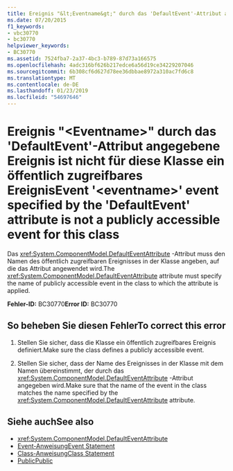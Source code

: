```yaml
---
title: Ereignis "&lt;Eventname&gt;" durch das 'DefaultEvent'-Attribut angegebene Ereignis ist nicht für diese Klasse ein öffentlich zugreifbares Ereignis
ms.date: 07/20/2015
f1_keywords:
- vbc30770
- bc30770
helpviewer_keywords:
- BC30770
ms.assetid: 7524fba7-2a37-4bc3-b789-87d73a166575
ms.openlocfilehash: 4adc316bf626b217edce6a56d19ce34229207046
ms.sourcegitcommit: 6b308cf6d627d78ee36dbbae8972a310ac7fd6c8
ms.translationtype: MT
ms.contentlocale: de-DE
ms.lasthandoff: 01/23/2019
ms.locfileid: "54697646"
---
```

# <a name="event-lteventnamegt-event-specified-by-the-defaultevent-attribute-is-not-a-publicly-accessible-event-for-this-class"></a><span data-ttu-id="9cbe6-102">Ereignis "&lt;Eventname&gt;" durch das 'DefaultEvent'-Attribut angegebene Ereignis ist nicht für diese Klasse ein öffentlich zugreifbares Ereignis</span><span class="sxs-lookup"><span data-stu-id="9cbe6-102">Event '&lt;eventname&gt;' event specified by the 'DefaultEvent' attribute is not a publicly accessible event for this class</span></span>
<span data-ttu-id="9cbe6-103">Das <xref:System.ComponentModel.DefaultEventAttribute> -Attribut muss den Namen des öffentlich zugreifbaren Ereignisses in der Klasse angeben, auf die das Attribut angewendet wird.</span><span class="sxs-lookup"><span data-stu-id="9cbe6-103">The <xref:System.ComponentModel.DefaultEventAttribute> attribute must specify the name of publicly accessible event in the class to which the attribute is applied.</span></span>  
  
 <span data-ttu-id="9cbe6-104">**Fehler-ID:** BC30770</span><span class="sxs-lookup"><span data-stu-id="9cbe6-104">**Error ID:** BC30770</span></span>  
  
## <a name="to-correct-this-error"></a><span data-ttu-id="9cbe6-105">So beheben Sie diesen Fehler</span><span class="sxs-lookup"><span data-stu-id="9cbe6-105">To correct this error</span></span>  
  
1.  <span data-ttu-id="9cbe6-106">Stellen Sie sicher, dass die Klasse ein öffentlich zugreifbares Ereignis definiert.</span><span class="sxs-lookup"><span data-stu-id="9cbe6-106">Make sure the class defines a publicly accessible event.</span></span>  
  
2.  <span data-ttu-id="9cbe6-107">Stellen Sie sicher, dass der Name des Ereignisses in der Klasse mit dem Namen übereinstimmt, der durch das <xref:System.ComponentModel.DefaultEventAttribute> -Attribut angegeben wird.</span><span class="sxs-lookup"><span data-stu-id="9cbe6-107">Make sure that the name of the event in the class matches the name specified by the <xref:System.ComponentModel.DefaultEventAttribute> attribute.</span></span>  
  
## <a name="see-also"></a><span data-ttu-id="9cbe6-108">Siehe auch</span><span class="sxs-lookup"><span data-stu-id="9cbe6-108">See also</span></span>
- <xref:System.ComponentModel.DefaultEventAttribute>
- [<span data-ttu-id="9cbe6-109">Event-Anweisung</span><span class="sxs-lookup"><span data-stu-id="9cbe6-109">Event Statement</span></span>](../../visual-basic/language-reference/statements/event-statement.md)
- [<span data-ttu-id="9cbe6-110">Class-Anweisung</span><span class="sxs-lookup"><span data-stu-id="9cbe6-110">Class Statement</span></span>](../../visual-basic/language-reference/statements/class-statement.md)
- [<span data-ttu-id="9cbe6-111">Public</span><span class="sxs-lookup"><span data-stu-id="9cbe6-111">Public</span></span>](../../visual-basic/language-reference/modifiers/public.md)
